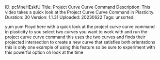 ID: pcMneHEskfU
Title: Project Curve Curve Command
Description: This video takes a quick look at the Project Curve Curve Command in Plasticity.
Duration: 30
Version: 1.1.31
Uploaded: 20230622
Tags: unsorted

yum yum
Floyd here with a quick look at the
project curve curve command in
plasticity to you select two curves you
want to work with and run the project
curve curve command this uses the two
curves and finds their projected
intersection to create a new curve that
satisfies both orientations this is only
one example of using this feature so be
sure to experiment with this powerful
option
oh look at the time
